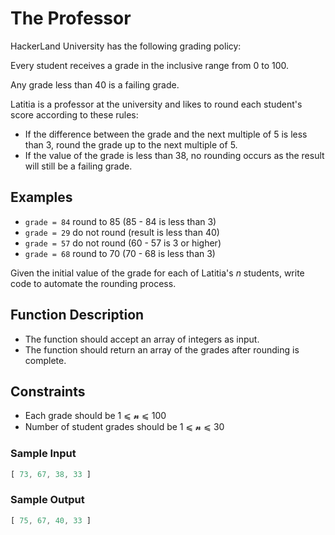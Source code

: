 # The Professor

HackerLand University has the following grading policy:

Every student receives a grade in the inclusive range from 0 to 100.

Any grade less than 40 is a failing grade.

Latitia is a professor at the university and likes to round each student's score according to these rules:

* If the difference between the grade and the next multiple of 5 is less than 3, round the grade up to the next multiple of 5.
* If the value of the grade is less than 38, no rounding occurs as the result will still be a failing grade.

## Examples

* `grade = 84` round to 85 (85 - 84 is less than 3)
* `grade = 29` do not round (result is less than 40)
* `grade = 57` do not round (60 - 57 is 3 or higher)
* `grade = 68` round to 70 (70 - 68 is less than 3)

Given the initial value of the grade for each of Latitia's _n_ students, write code to automate the rounding process.

## Function Description

* The function should accept an array of integers as input.
* The function should return an array of the grades after rounding is complete.

## Constraints

* Each grade should be 1 ⩽ 𝓷 ⩽ 100
* Number of student grades should be 1 ⩽ 𝓷 ⩽ 30

### Sample Input

```js
[ 73, 67, 38, 33 ]
```

### Sample Output

```js
[ 75, 67, 40, 33 ]
```
